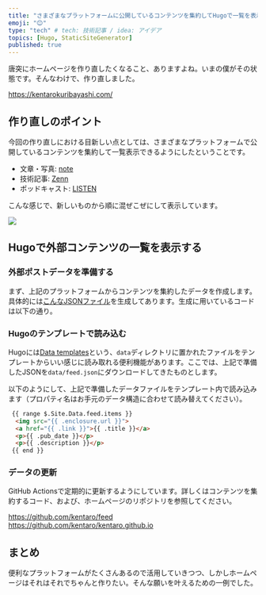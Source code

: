 ```yaml
---
title: "さまざまなプラットフォームに公開しているコンテンツを集約してHugoで一覧を表示する"
emoji: "😊"
type: "tech" # tech: 技術記事 / idea: アイデア
topics: [Hugo, StaticSiteGenerator]
published: true
---
```


唐突にホームページを作り直したくなること、ありますよね。いまの僕がその状態です。そんなわけで、作り直しました。

https://kentarokuribayashi.com/

## 作り直しのポイント

今回の作り直しにおける目新しい点としては、さまざまなプラットフォームで公開しているコンテンツを集約して一覧表示できるようにしたということです。

- 文章・写真: [note](https://note.com/kentarok/)
- 技術記事: [Zenn](https://zenn.dev/kentarok)
- ポッドキャスト: [LISTEN](https://listen.style/u/kentaro)

こんな感じで、新しいものから順に混ぜこぜにして表示しています。

![](https://storage.googleapis.com/zenn-user-upload/6ff3b8b5c4cc-20230910.png)

## Hugoで外部コンテンツの一覧を表示する

### 外部ポストデータを準備する

まず、上記のプラットフォームからコンテンツを集約したデータを作成します。具体的には[こんなJSONファイル](https://kentarokuribayashi.com/feed/index.json)を生成してあります。生成に用いているコードは以下の通り。

### Hugoのテンプレートで読み込む

Hugoには[Data templates](https://gohugo.io/templates/data-templates/)という、`data`ディレクトリに置かれたファイルをテンプレートからいい感じに読み取れる便利機能があります。ここでは、上記で準備したJSONを`data/feed.json`にダウンロードしてきたものとします。

以下のようにして、上記で準備したデータファイルをテンプレート内で読み込みます（プロパティ名はお手元のデータ構造に合わせて読み替えてください）。

```html
 {{ range $.Site.Data.feed.items }}
  <img src="{{ .enclosure.url }}">
  <a href="{{ .link }}">{{ .title }}</a>
  <p>{{ .pub_date }}</p>
  <p>{{ .description }}</p>
 {{ end }}
```

### データの更新

GitHub Actionsで定期的に更新するようにしています。詳しくはコンテンツを集約するコード、および、ホームページのリポジトリを参照してください。

https://github.com/kentaro/feed
https://github.com/kentaro/kentaro.github.io

## まとめ

便利なプラットフォームがたくさんあるので活用していきつつ、しかしホームページはそれはそれでちゃんと作りたい。そんな願いを叶えるための一例でした。
